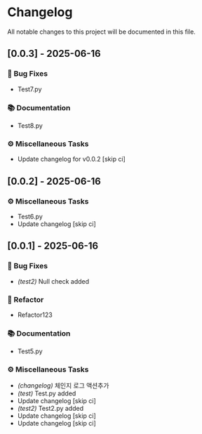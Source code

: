 # Changelog

All notable changes to this project will be documented in this file.

## [0.0.3] - 2025-06-16

### 🐛 Bug Fixes

- Test7.py

### 📚 Documentation

- Test8.py

### ⚙️ Miscellaneous Tasks

- Update changelog for v0.0.2 [skip ci]

## [0.0.2] - 2025-06-16

### ⚙️ Miscellaneous Tasks

- Test6.py
- Update changelog [skip ci]

## [0.0.1] - 2025-06-16

### 🐛 Bug Fixes

- *(test2)* Null check added

### 🚜 Refactor

- Refactor123

### 📚 Documentation

- Test5.py

### ⚙️ Miscellaneous Tasks

- *(changelog)* 체인지 로그 액션추가
- *(test)* Test.py added
- Update changelog [skip ci]
- *(test2)* Test2.py added
- Update changelog [skip ci]
- Update changelog [skip ci]

<!-- generated by git-cliff -->
